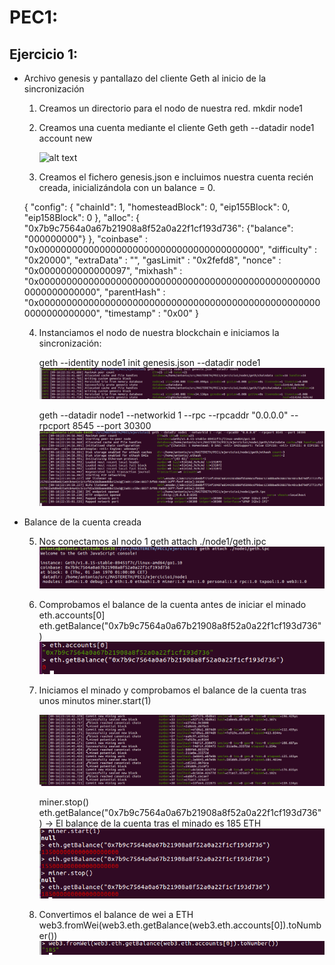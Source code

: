 # PEC1:

## Ejercicio 1: 

- Archivo genesis y pantallazo del cliente Geth al inicio de la sincronización

  1. Creamos un directorio para el nodo de nuestra red.	
     mkdir node1

  2. Creamos una cuenta mediante el cliente Geth
     geth --datadir node1 account new

     ![alt text](https://github.com/acruz111/MASTERETH/tree/master/PEC1/ejercicio1/images/account1.png "Account")

  3. Creamos el fichero genesis.json e incluimos nuestra cuenta recién creada, inicializándola con un balance = 0.

	{
	    "config": {
		"chainId": 1,
		"homesteadBlock": 0,
		"eip155Block": 0,
		"eip158Block": 0
	    },
	    "alloc": {
		"0x7b9c7564a0a67b21908a8f52a0a22f1cf193d736": {"balance": "000000000"}
	      },
	    "coinbase"   : "0x0000000000000000000000000000000000000000",
	    "difficulty" : "0x20000",
	    "extraData"  : "",
	    "gasLimit"   : "0x2fefd8",
	    "nonce"   : "0x0000000000000097",
	    "mixhash" : "0x0000000000000000000000000000000000000000000000000000000000000000",
	    "parentHash" : "0x0000000000000000000000000000000000000000000000000000000000000000",
	    "timestamp"  : "0x00"
	}

  4. Instanciamos el nodo de nuestra blockchain e iniciamos la sincronización:
       
       geth --identity node1 init genesis.json --datadir node1
       ![alt text](PEC1/ejercicio1/images/instancia1.png "Instance")

       geth --datadir node1 --networkid 1 --rpc --rpcaddr "0.0.0.0" --rpcport 8545 --port 30300
       ![alt text](PEC1/ejercicio1/images/synchro1.png "Synchronization")



- Balance de la cuenta creada

  5. Nos conectamos al nodo 1 
       geth attach ./node1/geth.ipc
       ![alt text](PEC1/ejercicio1/images/connect_node1.png "Connection to node1")

  
  6. Comprobamos el balance de la cuenta antes de iniciar  el minado 
      eth.accounts[0] 
      eth.getBalance("0x7b9c7564a0a67b21908a8f52a0a22f1cf193d736")
      ![alt text](PEC1/ejercicio1/images/balance_before_mining.png "Balance before mining")

  7. Iniciamos el minado y comprobamos el balance de la cuenta tras unos minutos
     miner.start(1)

     ![alt text](PEC1/ejercicio1/images/mining1.png "Start mining")

     miner.stop()
     eth.getBalance("0x7b9c7564a0a67b21908a8f52a0a22f1cf193d736") -> El balance de la cuenta tras el minado es 185 ETH
     ![alt text](PEC1/ejercicio1/images/balance_after_mining.png "Balance after mining")

  8. Convertimos el balance de wei a ETH 
     web3.fromWei(web3.eth.getBalance(web3.eth.accounts[0]).toNumber()) 
     ![alt text](PEC1/ejercicio1/images/weitoeth.png "Balance in ETH")
      




